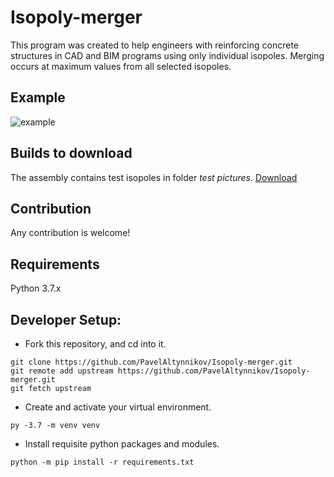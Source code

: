 # Isopoly-merger
This program was created to help engineers with reinforcing concrete structures in CAD and BIM programs using only individual isopoles.
Merging occurs at maximum values from all selected isopoles.

## Example
![example](https://user-images.githubusercontent.com/45833327/77834336-647c8200-715d-11ea-8aba-027b09b250c9.png)

## Builds to download
The assembly contains test isopoles in folder *test pictures*. 
[Download](https://drive.google.com/open?id=17AQatiJIdHkAX-wPb2CoPG1X0YngS4WI)

## Contribution
Any contribution is welcome!

## Requirements
Python 3.7.x

## Developer Setup:
- Fork this repository, and cd into it.
```
git clone https://github.com/PavelAltynnikov/Isopoly-merger.git
git remote add upstream https://github.com/PavelAltynnikov/Isopoly-merger.git
git fetch upstream
```
- Create and activate your virtual environment.
```
py -3.7 -m venv venv
```
- Install requisite python packages and modules.
```
python -m pip install -r requirements.txt
```
